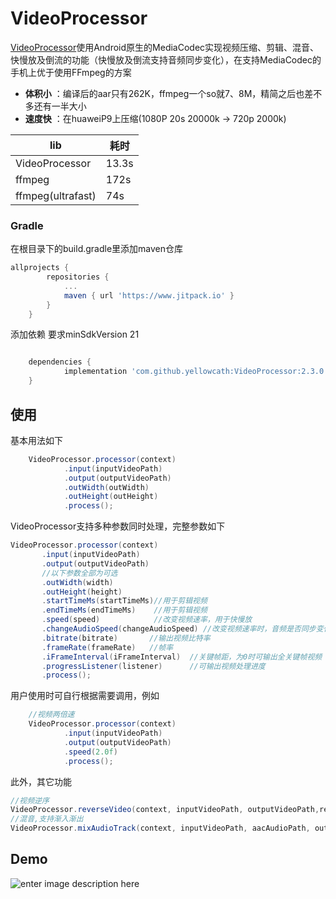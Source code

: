 # VideoProcessor

[VideoProcessor](https://github.com/yellowcath/VideoProcessor)使用Android原生的MediaCodec实现视频压缩、剪辑、混音、快慢放及倒流的功能（快慢放及倒流支持音频同步变化），在支持MediaCodec的手机上优于使用FFmpeg的方案

- **体积小** ：编译后的aar只有262K，ffmpeg一个so就7、8M，精简之后也差不多还有一半大小
- **速度快** ：在huaweiP9上压缩(1080P 20s 20000k -> 720p 2000k)

lib | 耗时
------ | ------
VideoProcessor| 13.3s
ffmpeg | 172s
ffmpeg(ultrafast) | 74s

### Gradle
在根目录下的build.gradle里添加maven仓库
``` groovy
allprojects {
		repositories {
			...
			maven { url 'https://www.jitpack.io' }
		}
	}
```
添加依赖
要求minSdkVersion 21
``` groovy

	dependencies {
	        implementation 'com.github.yellowcath:VideoProcessor:2.3.0'
	}
```




## 使用
基本用法如下
``` java
    VideoProcessor.processor(context)
            .input(inputVideoPath)
            .output(outputVideoPath)
            .outWidth(outWidth)
            .outHeight(outHeight)
            .process();
```
VideoProcessor支持多种参数同时处理，完整参数如下
``` java
VideoProcessor.processor(context)
       .input(inputVideoPath)
       .output(outputVideoPath)
       //以下参数全部为可选
       .outWidth(width)
       .outHeight(height)
       .startTimeMs(startTimeMs)//用于剪辑视频
       .endTimeMs(endTimeMs)    //用于剪辑视频
       .speed(speed)            //改变视频速率，用于快慢放
       .changeAudioSpeed(changeAudioSpeed) //改变视频速率时，音频是否同步变化
       .bitrate(bitrate)       //输出视频比特率
       .frameRate(frameRate)   //帧率
       .iFrameInterval(iFrameInterval)  //关键帧距，为0时可输出全关键帧视频（部分机器上需为-1）
       .progressListener(listener)      //可输出视频处理进度
       .process();
```
用户使用时可自行根据需要调用，例如
``` java
    //视频两倍速
    VideoProcessor.processor(context)
            .input(inputVideoPath)
            .output(outputVideoPath)
            .speed(2.0f)
            .process();
```
此外，其它功能
``` java
//视频逆序
VideoProcessor.reverseVideo(context, inputVideoPath, outputVideoPath,reverseAudio,listener);
//混音,支持渐入渐出
VideoProcessor.mixAudioTrack(context, inputVideoPath, aacAudioPath, outputVideoPath, startMs, endMs, videoVolume, audioVolume,fadeInSec, fadeOutSec);
```

## Demo
![enter image description here](https://github.com/yellowcath/VideoProcessor/raw/master/readme/VideoProcessorDemo.png)


